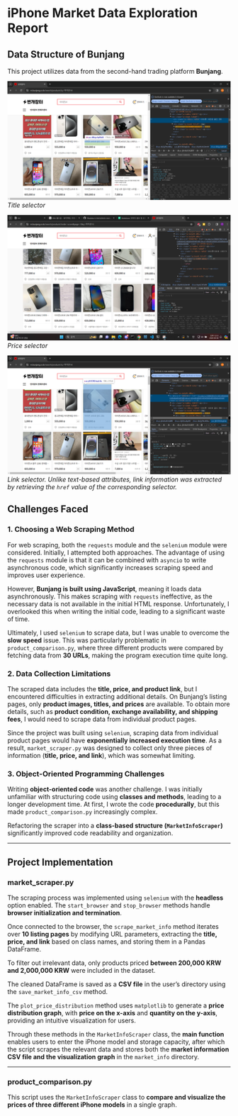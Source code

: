 # **iPhone Market Data Exploration Report**

## **Data Structure of Bunjang**

This project utilizes data from the second-hand trading platform **Bunjang**.  

<p align="center">

![title](./images/title_class.png)  
*Title selector*  

![price](./images/price_class.png)  
*Price selector*  

![link](./images/link_class.png)  
*Link selector. Unlike text-based attributes, link information was extracted by retrieving the `href` value of the corresponding selector.*  

</p>  

## **Challenges Faced**

### **1. Choosing a Web Scraping Method**  
For web scraping, both the `requests` module and the `selenium` module were considered. Initially, I attempted both approaches. The advantage of using the `requests` module is that it can be combined with `asyncio` to write asynchronous code, which significantly increases scraping speed and improves user experience.  

However, **Bunjang is built using JavaScript**, meaning it loads data asynchronously. This makes scraping with `requests` ineffective, as the necessary data is not available in the initial HTML response. Unfortunately, I overlooked this when writing the initial code, leading to a significant waste of time.  

Ultimately, I used `selenium` to scrape data, but I was unable to overcome the **slow speed** issue. This was particularly problematic in `product_comparison.py`, where three different products were compared by fetching data from **30 URLs**, making the program execution time quite long.  

### **2. Data Collection Limitations**  
The scraped data includes the **title, price, and product link**, but I encountered difficulties in extracting additional details. On Bunjang’s listing pages, only **product images, titles, and prices** are available. To obtain more details, such as **product condition, exchange availability, and shipping fees**, I would need to scrape data from individual product pages.  

Since the project was built using `selenium`, scraping data from individual product pages would have **exponentially increased execution time**. As a result, `market_scraper.py` was designed to collect only three pieces of information (**title, price, and link**), which was somewhat limiting.  

### **3. Object-Oriented Programming Challenges**  
Writing **object-oriented code** was another challenge. I was initially unfamiliar with structuring code using **classes and methods**, leading to a longer development time. At first, I wrote the code **procedurally**, but this made `product_comparison.py` increasingly complex.  

Refactoring the scraper into a **class-based structure (`MarketInfoScraper`)** significantly improved code readability and organization.  

---

## **Project Implementation**

### **market_scraper.py**

The scraping process was implemented using `selenium` with the **headless** option enabled. The `start_browser` and `stop_browser` methods handle **browser initialization and termination**.  

Once connected to the browser, the `scrape_market_info` method iterates over **10 listing pages** by modifying URL parameters, extracting the **title, price, and link** based on class names, and storing them in a Pandas DataFrame.  

To filter out irrelevant data, only products priced **between 200,000 KRW and 2,000,000 KRW** were included in the dataset.  

The cleaned DataFrame is saved as a **CSV file** in the user’s directory using the `save_market_info_csv` method.  

The `plot_price_distribution` method uses `matplotlib` to generate a **price distribution graph**, with **price on the x-axis** and **quantity on the y-axis**, providing an intuitive visualization for users.  

Through these methods in the `MarketInfoScraper` class, the **main function** enables users to enter the iPhone model and storage capacity, after which the script scrapes the relevant data and stores both the **market information CSV file and the visualization graph** in the `market_info` directory.  

---

### **product_comparison.py**

This script uses the `MarketInfoScraper` class to **compare and visualize the prices of three different iPhone models** in a single graph.  


